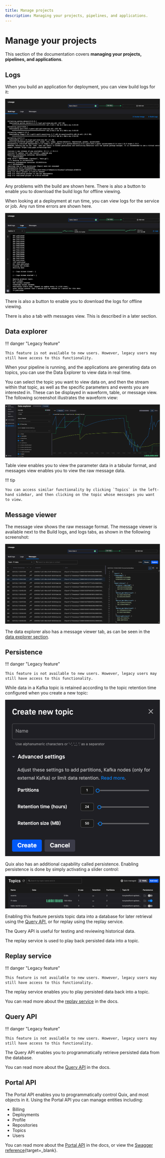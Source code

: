 ```yaml
---
title: Manage projects
description: Managing your projects, pipelines, and applications.
---
```


# Manage your projects

This section of the documentation covers **managing your projects, pipelines, and applications**.

## Logs

When you build an application for deployment, you can view build logs for it:

![Build logs](../images/manage/build-logs.png)

Any problems with the build are shown here. There is also a button to enable you to download the build logs for offline viewing.

When looking at a deployment at run time, you can view logs for the service or job. Any run time errors are shown here.

![Logs](../images/manage/logs.png)

There is also a button to enable you to download the logs for offline viewing.

There is also a tab with messages view. This is described in a later section.

## Data explorer

!!! danger "Legacy feature"

	This feature is not available to new users. However, legacy users may still have access to this functionality.

When your pipeline is running, and the applications are generating data on topics, you can use the Data Explorer to view data in real time.

You can select the topic you want to view data on, and then the stream within that topic, as well as the specific parameters and events you are interested in. These can be displayed in waveform, table, or message view. The following screenshot illustrates the waveform view:

![Data explorer](../images/manage/data-explorer.png)

Table view enables you to view the parameter data in a tabular format, and messages view enables you to view the raw message data.

!!! tip

    You can access similar functionality by clicking `Topics` in the left-hand sidebar, and then clicking on the topic whose messages you want to view. 

## Message viewer

The message view shows the raw message format. The message viewer is available next to the Build logs, and logs tabs, as shown in the following screenshot:

![Message viewer](../images/manage/messages.png)

The data explorer also has a message viewer tab, as can be seen in the [data explorer section](#data-explorer).

## Persistence

!!! danger "Legacy feature"

	This feature is not available to new users. However, legacy users may still have access to this functionality.

While data in a Kafka topic is retained according to the topic retention time configured when you create a new topic:

![New topic](../images/manage/new-topic.png)

Quix also has an additional capability called persistence. Enabling persistence is done by simply activating a slider control:

![Enable persistence](../images/manage/topic-persistence.png)

Enabling this feature persists topic data into a database for later retrieval using the [Query API](../apis/query-api/overview.md), or for replay using the replay service. 

The Query API is useful for testing and reviewing historical data. 

The replay service is used to play back persisted data into a topic. 

## Replay service

!!! danger "Legacy feature"

	This feature is not available to new users. However, legacy users may still have access to this functionality.

The replay service enables you to play persisted data back into a topic.

You can read more about the [replay service](./replay.md) in the docs.

## Query API

!!! danger "Legacy feature"

	This feature is not available to new users. However, legacy users may still have access to this functionality.

The Query API enables you to programmatically retrieve persisted data from the database.

You can read more about the [Query API](../apis/query-api/overview.md) in the docs.

## Portal API

The Portal API enables you to programmatically control Quix, and most objects in it. Using the Portal API you can manage entities including:

* Billing
* Deployments
* Profile
* Repositories
* Topics
* Users

You can read more about the [Portal API](../apis/portal-api/overview.md) in the docs, or view the [Swagger reference](https://portal-api.platform.quix.io/swagger/index.html){target=_blank}.
